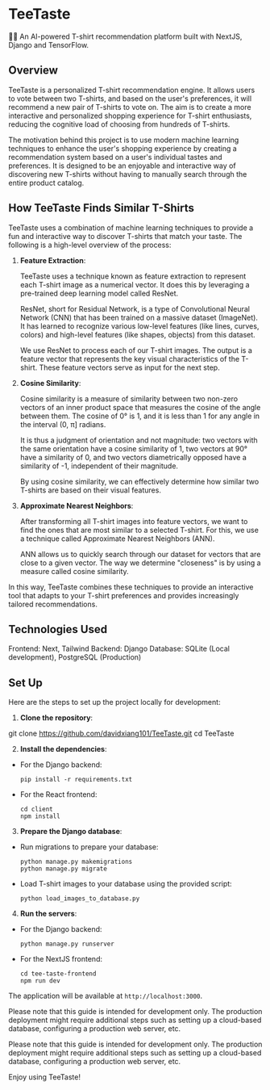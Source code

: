 # TeeTaste
👕🚀 An AI-powered T-shirt recommendation platform built with NextJS, Django and TensorFlow.

## Overview
TeeTaste is a personalized T-shirt recommendation engine. It allows users to vote between two T-shirts, and based on the user's preferences, it will recommend a new pair of T-shirts to vote on. The aim is to create a more interactive and personalized shopping experience for T-shirt enthusiasts, reducing the cognitive load of choosing from hundreds of T-shirts.

The motivation behind this project is to use modern machine learning techniques to enhance the user's shopping experience by creating a recommendation system based on a user's individual tastes and preferences. It is designed to be an enjoyable and interactive way of discovering new T-shirts without having to manually search through the entire product catalog.

## How TeeTaste Finds Similar T-Shirts

TeeTaste uses a combination of machine learning techniques to provide a fun and interactive way to discover T-shirts that match your taste. The following is a high-level overview of the process:

1. **Feature Extraction**:

   TeeTaste uses a technique known as feature extraction to represent each T-shirt image as a numerical vector. It does this by leveraging a pre-trained deep learning model called ResNet.

   ResNet, short for Residual Network, is a type of Convolutional Neural Network (CNN) that has been trained on a massive dataset (ImageNet). It has learned to recognize various low-level features (like lines, curves, colors) and high-level features (like shapes, objects) from this dataset.

   We use ResNet to process each of our T-shirt images. The output is a feature vector that represents the key visual characteristics of the T-shirt. These feature vectors serve as input for the next step.
   
2. **Cosine Similarity**:

   Cosine similarity is a measure of similarity between two non-zero vectors of an inner product space that measures the cosine of the angle between them. The cosine of 0° is 1, and it is less than 1 for any angle in the interval (0, π] radians. 

   It is thus a judgment of orientation and not magnitude: two vectors with the same orientation have a cosine similarity of 1, two vectors at 90° have a similarity of 0, and two vectors diametrically opposed have a similarity of -1, independent of their magnitude. 

   By using cosine similarity, we can effectively determine how similar two T-shirts are based on their visual features.

3. **Approximate Nearest Neighbors**:

   After transforming all T-shirt images into feature vectors, we want to find the ones that are most similar to a selected T-shirt. For this, we use a technique called Approximate Nearest Neighbors (ANN).

   ANN allows us to quickly search through our dataset for vectors that are close to a given vector. The way we determine "closeness" is by using a measure called cosine similarity.

In this way, TeeTaste combines these techniques to provide an interactive tool that adapts to your T-shirt preferences and provides increasingly tailored recommendations.





## Technologies Used
Frontend: Next, Tailwind
Backend: Django
Database: SQLite (Local development), PostgreSQL (Production)

## Set Up
Here are the steps to set up the project locally for development:

1. **Clone the repository**:

git clone https://github.com/davidxiang101/TeeTaste.git
cd TeeTaste


2. **Install the dependencies**:

- For the Django backend:
  ```
  pip install -r requirements.txt
  ```
- For the React frontend:
  ```
  cd client
  npm install
  ```

3. **Prepare the Django database**:

- Run migrations to prepare your database:
  ```
  python manage.py makemigrations
  python manage.py migrate
  ```

- Load T-shirt images to your database using the provided script:
  ```
  python load_images_to_database.py
  ```

4. **Run the servers**:

- For the Django backend:
  ```
  python manage.py runserver
  ```
- For the NextJS frontend:
  ```
  cd tee-taste-frontend
  npm run dev
  ```

The application will be available at `http://localhost:3000`.

Please note that this guide is intended for development only. The production deployment might require additional steps such as setting up a cloud-based database, configuring a production web server, etc. 


Please note that this guide is intended for development only. The production deployment might require additional steps such as setting up a cloud-based database, configuring a production web server, etc.

Enjoy using TeeTaste!
